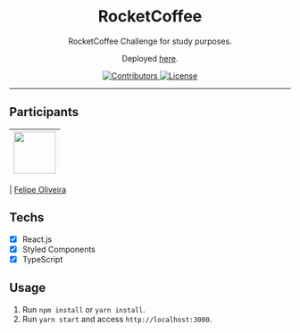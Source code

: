 <h1 align="center">
RocketCoffee
</h1>

<p align="center">RocketCoffee Challenge for study purposes.</p>
<p align="center">Deployed <a href="https://jovial-curie-449951.netlify.app/">here</a>.</p>

<p align="center">
  <a href="https://github.com/Felipe1496/RocketCoffee/graphs/contributors">
    <img src="https://img.shields.io/github/contributors/rocketseat/youtube-clone-discord?color=%237159c1&logoColor=%237159c1&style=flat" alt="Contributors">
  </a>
  <a href="https://opensource.org/licenses/MIT">
    <img src="https://img.shields.io/github/license/rocketseat/youtube-clone-discord?color=%237159c1&logo=mit" alt="License">
  </a>
</p>

<hr>

## Participants

| [<img src="https://avatars.githubusercontent.com/u/75271280?s=400&u=029f099827381848229ec49f864fc604f7f77bec&v=4" width="75px;"/>](https://github.com/felipe1496) |
| :------------------------------------------------------------------------------------------------------------------------: |


| [Felipe Oliveira](https://github.com/felipe1496)

## Techs

- [x] React.js
- [x] Styled Components
- [x] TypeScript

## Usage

1. Run `npm install` or `yarn install`.<br />
2. Run `yarn start` and access `http://localhost:3000`.<br />
